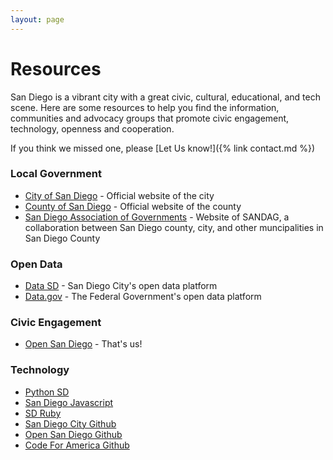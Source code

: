 ```yaml
---
layout: page
---
```


# Resources

San Diego is a vibrant city with a great civic, cultural, educational, and tech scene. Here are some resources to help you find the information, communities and advocacy groups that promote civic engagement, technology, openness and cooperation.

If you think we missed one, please [Let Us know!]({% link contact.md %})

### Local Government

* [City of San Diego](https://www.sandiego.gov/) - Official website of the city
* [County of San Diego](https://www.sandiegocounty.gov/) - Official website of the county
* [San Diego Association of Governments](https://www.sandag.org/) -  Website of SANDAG, a collaboration between San Diego county, city, and other muncipalities in San Diego County

### Open Data

* [Data SD](https://data.sandiego.gov/) - San Diego City's open data platform
* [Data.gov](https://data.gov/) - The Federal Government's open data platform

### Civic Engagement

* [Open San Diego](https://opensandiego.org) - That's us!

### Technology

* [Python SD](http://www.pythonsd.org/index.html)
* [San Diego Javascript](https://www.sandiegojs.org/)
* [SD Ruby](https://sdruby.org)
* [San Diego City Github](https://github.com/cityofsandiego)
* [Open San Diego Github](https://github.com/opensandiego)
* [Code For America Github](https://github.com/codeforamerica)



